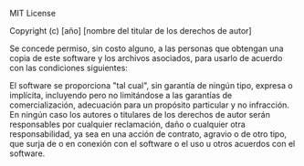 MIT License

Copyright (c) [año] [nombre del titular de los derechos de autor]

Se concede permiso, sin costo alguno, a las personas que obtengan una copia
de este software y los archivos asociados, para usarlo de acuerdo con las
condiciones siguientes:

El software se proporciona "tal cual", sin garantía de ningún tipo, expresa
o implícita, incluyendo pero no limitándose a las garantías de comercialización,
adecuación para un propósito particular y no infracción. En ningún caso los
autores o titulares de los derechos de autor serán responsables por cualquier
reclamación, daño o cualquier otra responsabilidad, ya sea en una acción de contrato,
agravio o de otro tipo, que surja de o en conexión con el software o el uso u
otros acuerdos con el software.
